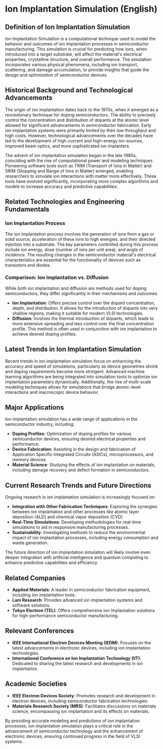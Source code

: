 # Ion Implantation Simulation (English)

## Definition of Ion Implantation Simulation

Ion Implantation Simulation is a computational technique used to model the behavior and outcomes of ion implantation processes in semiconductor manufacturing. This simulation is crucial for predicting how ions, when introduced into a target substrate, will affect the material's electrical properties, crystalline structure, and overall performance. The simulation incorporates various physical phenomena, including ion transport, scattering, and damage accumulation, to provide insights that guide the design and optimization of semiconductor devices.

## Historical Background and Technological Advancements

The origin of ion implantation dates back to the 1970s, when it emerged as a revolutionary technique for doping semiconductors. The ability to precisely control the concentration and distribution of dopants at the atomic level allowed for significant advancements in semiconductor fabrication. Early ion implantation systems were primarily limited by their low throughput and high costs. However, technological advancements over the decades have led to the development of high-current and high-energy ion sources, improved beam optics, and more sophisticated ion implanters.

The advent of ion implantation simulation began in the late 1980s, coinciding with the rise of computational power and modeling techniques. Pioneering software tools such as TRIM (Transport of Ions in Matter) and SRIM (Stopping and Range of Ions in Matter) emerged, enabling researchers to simulate ion interactions with matter more effectively. These tools have evolved significantly, incorporating more complex algorithms and models to increase accuracy and predictive capabilities.

## Related Technologies and Engineering Fundamentals

### Ion Implantation Process

The ion implantation process involves the generation of ions from a gas or solid source, acceleration of these ions to high energies, and their directed injection into a substrate. The key parameters controlled during this process include ion energy, dose (number of ions per unit area), and angle of incidence. The resulting changes in the semiconductor material's electrical characteristics are essential for the functionality of devices such as transistors and diodes.

### Comparison: Ion Implantation vs. Diffusion

While both ion implantation and diffusion are methods used for doping semiconductors, they differ significantly in their mechanisms and outcomes. 

- **Ion Implantation**: Offers precise control over the dopant concentration, depth, and distribution. It allows for the introduction of dopants into very shallow regions, making it suitable for modern VLSI technologies.
- **Diffusion**: Involves the thermal introduction of dopants, which leads to more extensive spreading and less control over the final concentration profile. This method is often used in conjunction with ion implantation to achieve desired doping profiles.

## Latest Trends in Ion Implantation Simulation

Recent trends in ion implantation simulation focus on enhancing the accuracy and speed of simulations, particularly as device geometries shrink and doping requirements become more stringent. Advanced machine learning algorithms are being integrated into simulation tools to optimize ion implantation parameters dynamically. Additionally, the rise of multi-scale modeling techniques allows for simulations that bridge atomic-level interactions and macroscopic device behavior.

## Major Applications

Ion implantation simulation has a wide range of applications in the semiconductor industry, including:

- **Doping Profiles**: Optimization of doping profiles for various semiconductor devices, ensuring desired electrical properties and performance.
- **Device Fabrication**: Assisting in the design and fabrication of Application Specific Integrated Circuits (ASICs), microprocessors, and memory devices.
- **Material Science**: Studying the effects of ion implantation on materials, including damage recovery and defect formation in semiconductors.

## Current Research Trends and Future Directions

Ongoing research in ion implantation simulation is increasingly focused on:

- **Integration with Other Fabrication Techniques**: Exploring the synergies between ion implantation and other processes like atomic layer deposition (ALD) and chemical vapor deposition (CVD).
- **Real-Time Simulations**: Developing methodologies for real-time simulations to aid in responsive manufacturing processes.
- **Sustainability**: Investigating methods to reduce the environmental impact of ion implantation processes, including energy consumption and waste generation.

The future direction of ion implantation simulation will likely involve even deeper integration with artificial intelligence and quantum computing to enhance predictive capabilities and efficiency.

## Related Companies

- **Applied Materials**: A leader in semiconductor fabrication equipment, including ion implantation tools.
- **Lam Research**: Provides advanced ion implantation systems and software solutions.
- **Tokyo Electron (TEL)**: Offers comprehensive ion implantation solutions for high-performance semiconductor manufacturing.

## Relevant Conferences

- **IEEE International Electron Devices Meeting (IEDM)**: Focuses on the latest advancements in electronic devices, including ion implantation technologies.
- **International Conference on Ion Implantation Technology (IIT)**: Dedicated to sharing the latest research and developments in ion implantation.

## Academic Societies

- **IEEE Electron Devices Society**: Promotes research and development in electron devices, including semiconductor fabrication technologies.
- **Materials Research Society (MRS)**: Facilitates discussions on materials science, encompassing ion implantation and its effects on materials.

By providing accurate modeling and predictions of ion implantation processes, ion implantation simulation plays a critical role in the advancement of semiconductor technology and the enhancement of electronic devices, ensuring continued progress in the field of VLSI systems.
